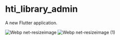 # hti_library_admin

A new Flutter application.

![Webp net-resizeimage](https://user-images.githubusercontent.com/75967214/175811479-67b8c4a1-23e8-4eb6-9199-3b74cc03060b.png)
![Webp net-resizeimage (1)](https://user-images.githubusercontent.com/75967214/175811535-e92d38e8-2a8d-4e5e-9317-8bed7f56b0a3.png)
